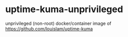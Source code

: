 # uptime-kuma-unprivileged
unprivileged (non-root) docker/container image of https://github.com/louislam/uptime-kuma 
